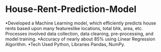 # House-Rent-Prediction-Model
•Developed a Machine Learning model, which efficiently predicts house rents based upon many featureslike locations, total bhk, area, etc. Processes involved data collection, data cleaning, pre-processing, and model training.
•Accuracy of nearly about 85% using Linear Regression Algorithm.
•Tech Used Python, Libraries Pandas, NumPy.
